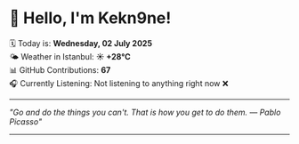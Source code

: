 # 👋 Hello, I'm Kekn9ne!

🗓️ Today is: **Wednesday, 02 July 2025**  
🌤️ Weather in Istanbul: **☀️   +28°C**  
📊 GitHub Contributions: **67**  
🎧 Currently Listening: Not listening to anything right now ❌

---

_"Go and do the things you can't. That is how you get to do them. — *Pablo Picasso*"_

---
